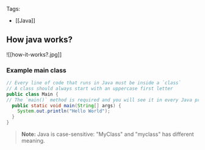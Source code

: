Tags:
- [[Java]]

## How java works?

![[how-it-works?.jpg]]

### Example main class
```java
// Every line of code that runs in Java must be inside a `class`
// A class should always start with an uppercase first letter
public class Main { 
// The `main()` method is required and you will see it in every Java program:
  public static void main(String[] args) {
    System.out.println("Hello World");
  }
}
```

> **Note:** Java is case-sensitive: "MyClass" and "myclass" has different meaning.